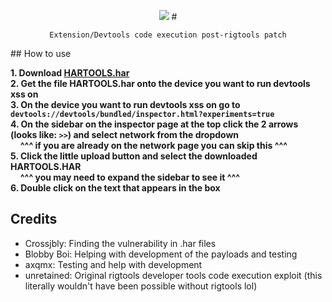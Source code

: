 <p align=center><img src="https://raw.githubusercontent.com/crossjbly/HarTools-rigtools128plus/refs/heads/main/hartools.gif"/>
# <p align=center><code>Extension/Devtools code execution post-rigtools patch</code></p> 
## How to use

**1. Download [HARTOOLS.har](https://raw.githubusercontent.com/crossjbly/HarTools-rigtools128plus/refs/heads/main/HARTOOLS.har)**\
**2. Get the file HARTOOLS.har onto the device you want to run devtools xss on**\
**3. On the device you want to run devtools xss on go to `devtools://devtools/bundled/inspector.html?experiments=true`**\
**4. On the sidebar on the inspector page at the top click the 2 arrows (looks like: `>>`) and select network from the dropdown**\
&nbsp;&nbsp;&nbsp;&nbsp;**^^^ if you are already on the network page you can skip this ^^^**\
**5. Click the little upload button and select the downloaded HARTOOLS.HAR**\
&nbsp;&nbsp;&nbsp;&nbsp;**^^^ you may need to expand the sidebar to see it ^^^**\
**6. Double click on the text that appears in the box**

## Credits
 - Crossjbly: Finding the vulnerability in .har files
 - Blobby Boi: Helping with development of the payloads and testing
 - axqmx: Testing and help with development
 - unretained: Original rigtools developer tools code execution exploit (this literally wouldn't have been possible without rigtools lol)
